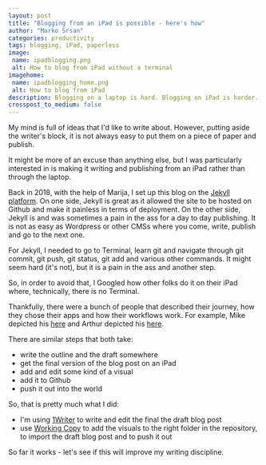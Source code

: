 ```yaml
---
layout: post
title: "Blogging from an iPad is possible - here's how"
author: "Marko Srsan"
categories: productivity
tags: blogging, iPad, paperless
image: 
 name: ipadblogging.png
 alt: How to blog from iPad without a terminal
imagehome: 
 name: ipadblogging_home.png
 alt: How to blog from iPad
description: Blogging on a laptop is hard. Blogging on iPad is harder. Until now!
crosspost_to_medium: false
---
```

My mind is full of ideas that I'd like to write about. However, putting aside the writer's block, it is not always easy to put them on a piece of paper and publish. 

It might be more of an excuse than anything else, but I was particularly interested in is making it writing and publishing from an iPad rather than through the laptop. 

Back in 2018, with the help of Marija, I set up this blog on the [Jekyll platform](https://msrsan.com/Hello-World). On one side, Jekyll is great as it allowed the site to be hosted on Github and make it painless in terms of deployment. On the other side, Jekyll is and was sometimes a pain in the ass for a day to day publishing. It is not as easy as Wordpress or other CMSs where you come, write, publish and go to the next one. 

For Jekyll, I needed to go to Terminal, learn git and navigate through git commit, git push, git status, git add and various other commands. It might seem hard (it's not), but it is a pain in the ass and another step.

So, in order to avoid that, I Googled how other folks do it on their iPad where, technically, there is no Terminal. 

Thankfully, there were a bunch of people that described their journey, how they chose their apps and how their workflows work. For example, Mike depicted his [here](https://shellsharks.com/blogging-from-ipad) and Arthur depicted his [here](https://sysless.com/updating-jekyll-blog-from-ipad/). 

There are similar steps that both take: 
- write the outline and the draft somewhere
- get the final version of the blog post on an iPad
- add and edit some kind of a visual
- add it to Github
- push it out into the world
 
So, that is pretty much what I did:
- I'm using [1Writer](https://1writerapp.com/) to write and edit the final the draft blog post 
- use [Working Copy](https://workingcopy.app/) to add the visuals to the right folder in the repository, to import the draft blog post and to push it out

So far it works - let's see if this will improve my writing discipline. 
